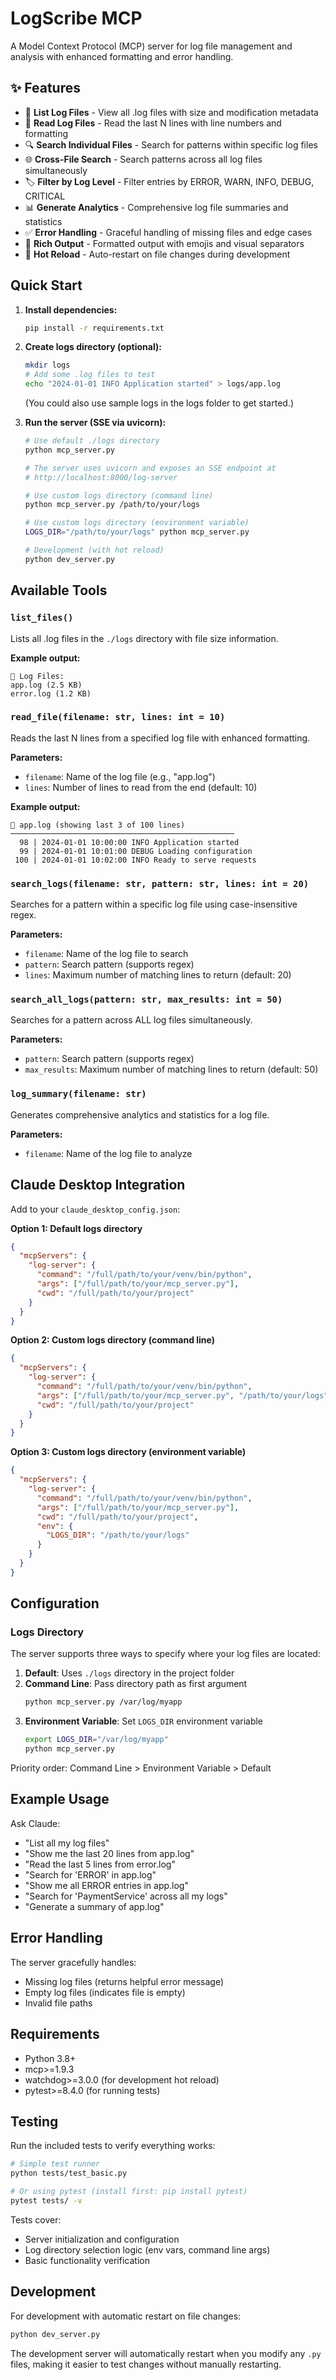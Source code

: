 # LogScribe MCP

A Model Context Protocol (MCP) server for log file management and analysis with enhanced formatting and error handling.

## ✨ Features

- 📁 **List Log Files** - View all .log files with size and modification metadata
- 📖 **Read Log Files** - Read the last N lines with line numbers and formatting
- 🔍 **Search Individual Files** - Search for patterns within specific log files
- 🌐 **Cross-File Search** - Search patterns across all log files simultaneously
- 🏷️ **Filter by Log Level** - Filter entries by ERROR, WARN, INFO, DEBUG, CRITICAL
- 📊 **Generate Analytics** - Comprehensive log file summaries and statistics
- ✅ **Error Handling** - Graceful handling of missing files and edge cases
- 🎨 **Rich Output** - Formatted output with emojis and visual separators
- 🔧 **Hot Reload** - Auto-restart on file changes during development

## Quick Start

1. **Install dependencies:**
   ```bash
   pip install -r requirements.txt
   ```

2. **Create logs directory (optional):**
   ```bash
   mkdir logs
   # Add some .log files to test
   echo "2024-01-01 INFO Application started" > logs/app.log
   ```
   (You could also use sample logs in the logs folder to get started.)

3. **Run the server (SSE via uvicorn):**
   ```bash
   # Use default ./logs directory
   python mcp_server.py

   # The server uses uvicorn and exposes an SSE endpoint at
   # http://localhost:8000/log-server
   
   # Use custom logs directory (command line)
   python mcp_server.py /path/to/your/logs
   
   # Use custom logs directory (environment variable)
   LOGS_DIR="/path/to/your/logs" python mcp_server.py
   
   # Development (with hot reload)
   python dev_server.py
   ```

## Available Tools

### `list_files()`
Lists all .log files in the `./logs` directory with file size information.

**Example output:**
```
📁 Log Files:
app.log (2.5 KB)
error.log (1.2 KB)
```

### `read_file(filename: str, lines: int = 10)`
Reads the last N lines from a specified log file with enhanced formatting.

**Parameters:**
- `filename`: Name of the log file (e.g., "app.log")
- `lines`: Number of lines to read from the end (default: 10)

**Example output:**
```
📄 app.log (showing last 3 of 100 lines)
──────────────────────────────────────────────────
  98 | 2024-01-01 10:00:00 INFO Application started
  99 | 2024-01-01 10:01:00 DEBUG Loading configuration
 100 | 2024-01-01 10:02:00 INFO Ready to serve requests
```

### `search_logs(filename: str, pattern: str, lines: int = 20)`
Searches for a pattern within a specific log file using case-insensitive regex.

**Parameters:**
- `filename`: Name of the log file to search
- `pattern`: Search pattern (supports regex)
- `lines`: Maximum number of matching lines to return (default: 20)

### `search_all_logs(pattern: str, max_results: int = 50)`
Searches for a pattern across ALL log files simultaneously.

**Parameters:**
- `pattern`: Search pattern (supports regex)
- `max_results`: Maximum number of matching lines to return (default: 50)

### `log_summary(filename: str)`
Generates comprehensive analytics and statistics for a log file.

**Parameters:**
- `filename`: Name of the log file to analyze

## Claude Desktop Integration

Add to your `claude_desktop_config.json`:

**Option 1: Default logs directory**
```json
{
  "mcpServers": {
    "log-server": {
      "command": "/full/path/to/your/venv/bin/python",
      "args": ["/full/path/to/your/mcp_server.py"],
      "cwd": "/full/path/to/your/project"
    }
  }
}
```

**Option 2: Custom logs directory (command line)**
```json
{
  "mcpServers": {
    "log-server": {
      "command": "/full/path/to/your/venv/bin/python",
      "args": ["/full/path/to/your/mcp_server.py", "/path/to/your/logs"],
      "cwd": "/full/path/to/your/project"
    }
  }
}
```

**Option 3: Custom logs directory (environment variable)**
```json
{
  "mcpServers": {
    "log-server": {
      "command": "/full/path/to/your/venv/bin/python",
      "args": ["/full/path/to/your/mcp_server.py"],
      "cwd": "/full/path/to/your/project",
      "env": {
        "LOGS_DIR": "/path/to/your/logs"
      }
    }
  }
}
```

## Configuration

### Logs Directory

The server supports three ways to specify where your log files are located:

1. **Default**: Uses `./logs` directory in the project folder
2. **Command Line**: Pass directory path as first argument
   ```bash
   python mcp_server.py /var/log/myapp
   ```
3. **Environment Variable**: Set `LOGS_DIR` environment variable
   ```bash
   export LOGS_DIR="/var/log/myapp"
   python mcp_server.py
   ```

Priority order: Command Line > Environment Variable > Default

## Example Usage

Ask Claude:
- "List all my log files"
- "Show me the last 20 lines from app.log"
- "Read the last 5 lines from error.log"
- "Search for 'ERROR' in app.log"
- "Show me all ERROR entries in app.log"
- "Search for 'PaymentService' across all my logs"
- "Generate a summary of app.log"

## Error Handling

The server gracefully handles:
- Missing log files (returns helpful error message)
- Empty log files (indicates file is empty)
- Invalid file paths

## Requirements

- Python 3.8+
- mcp>=1.9.3
- watchdog>=3.0.0 (for development hot reload)
- pytest>=8.4.0 (for running tests)

## Testing

Run the included tests to verify everything works:

```bash
# Simple test runner
python tests/test_basic.py

# Or using pytest (install first: pip install pytest)
pytest tests/ -v
```

Tests cover:
- Server initialization and configuration
- Log directory selection logic (env vars, command line args)
- Basic functionality verification

## Development

For development with automatic restart on file changes:
```bash
python dev_server.py
```

The development server will automatically restart when you modify any `.py` files, making it easier to test changes without manually restarting.